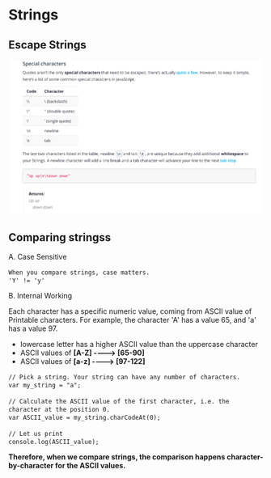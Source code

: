 # Strings

## Escape Strings

![](image/escapingStrings.PNG)

## Comparing stringss

A. Case Sensitive

```
When you compare strings, case matters.
'Y' != 'y'
```

B. Internal Working

Each character has a specific numeric value, coming from ASCII value of Printable characters. For example, the character 'A' has a value 65, and 'a' has a value 97.

- lowercase letter has a higher ASCII value than the uppercase character
- ASCII values of **[A-Z] ----> [65-90]**
- ASCII values of **[a-z] ----> [97-122]**

```
// Pick a string. Your string can have any number of characters.
var my_string = "a";

// Calculate the ASCII value of the first character, i.e. the character at the position 0.
var ASCII_value = my_string.charCodeAt(0);

// Let us print
console.log(ASCII_value);
```

**Therefore, when we compare strings, the comparison happens character-by-character for the ASCII values.**
